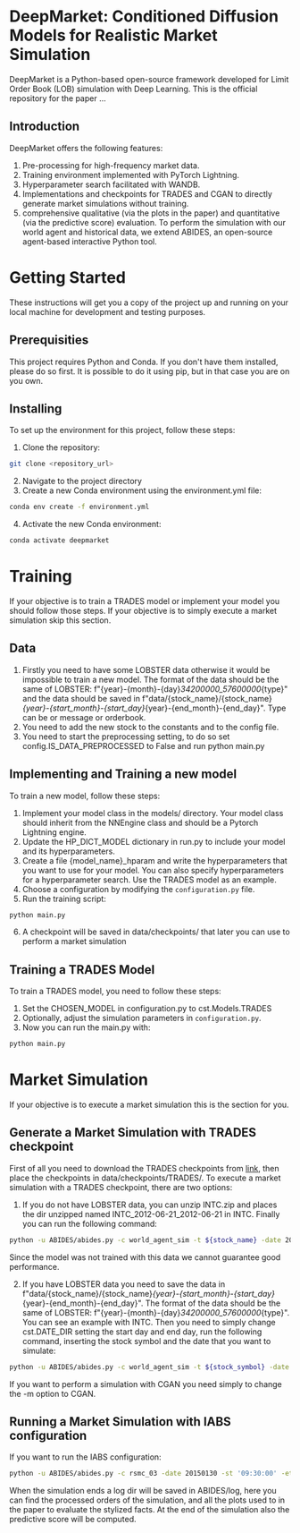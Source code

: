 # DeepMarket: Conditioned Diffusion Models for Realistic Market Simulation
DeepMarket is a Python-based open-source framework developed for Limit Order Book (LOB) simulation with Deep Learning.
This is the official repository for the paper ...


## Introduction 
DeepMarket offers the following features: 
1. Pre-processing for high-frequency market data.
2. Training environment implemented with PyTorch Lightning. 
3. Hyperparameter search facilitated with WANDB. 
4. Implementations and checkpoints for TRADES and CGAN to directly generate market simulations without training.
5. comprehensive qualitative (via the plots in the paper) and quantitative (via the predictive score) evaluation. 
To perform the simulation with our world agent and historical data, we extend ABIDES, an open-source agent-based interactive Python tool.

# Getting Started 
These instructions will get you a copy of the project up and running on your local machine for development and testing purposes.

## Prerequisities
This project requires Python and Conda. If you don't have them installed, please do so first. It is possible to do it using pip, but in that case you are on you own.   

## Installing
To set up the environment for this project, follow these steps:

1. Clone the repository:
```sh
git clone <repository_url>
```
2. Navigate to the project directory
3. Create a new Conda environment using the environment.yml file:
```sh
conda env create -f environment.yml
```
4. Activate the new Conda environment:
```sh
conda activate deepmarket
```

# Training
If your objective is to train a TRADES model or implement your model you should follow those steps. If your objective is to simply execute a market simulation skip this section.

## Data 
1. Firstly you need to have some LOBSTER data otherwise it would be impossible to train a new model. The format of the data should be the same of LOBSTER: f"{year}-{month}-{day}_34200000_57600000_{type}" and the data should be saved in f"data/{stock_name}/{stock_name}_{year}-{start_month}-{start_day}_{year}-{end_month}-{end_day}". Type can be or message or orderbook.
2. You need to add the new stock to the constants and to the config file.
3. You need to start the preprocessing setting, to do so set config.IS_DATA_PREPROCESSED to False and run python main.py

## Implementing and Training a new model 
To train a new model, follow these steps:
1. Implement your model class in the models/ directory. Your model class should inherit from the NNEngine class and should be a Pytorch Lightning engine. 
2. Update the HP_DICT_MODEL dictionary in run.py to include your model and its hyperparameters.
3. Create a file {model_name}_hparam and write the hyperparameters that you want to use for your model. You can also specify hyperparameters for a hyperparameter search. Use the TRADES model as an example.
4. Choose a configuration by modifying the `configuration.py` file.
5. Run the training script:
```sh
python main.py
```
6. A checkpoint will be saved in data/checkpoints/ that later you can use to perform a market simulation

## Training a TRADES Model 
To train a TRADES model, you need to follow these steps:
1. Set the CHOSEN_MODEL in configuration.py to cst.Models.TRADES
2. Optionally, adjust the simulation parameters in `configuration.py`.
3. Now you can run the main.py with:
```sh
python main.py
```

# Market Simulation
If your objective is to execute a market simulation this is the section for you.

## Generate a Market Simulation with TRADES checkpoint
First of all you need to download the TRADES checkpoints from [link](), then place the checkpoints in data/checkpoints/TRADES/.
To execute a market simulation with a TRADES checkpoint, there are two options:
1. If you do not have LOBSTER data, you can unzip INTC.zip and places the dir unzipped named INTC_2012-06-21_2012-06-21 in INTC. Finally you can run the following command:
```sh
python -u ABIDES/abides.py -c world_agent_sim -t ${stock_name} -date 2012-06-21 -d True -m TRADES -st '09:30:00' -et '12:00:00' -id 2.0178
```
Since the model was not trained with this data we cannot guarantee good performance. 

2. If you have LOBSTER data you need to save the data in f"data/{stock_name}/{stock_name}_{year}-{start_month}-{start_day}_{year}-{end_month}-{end_day}". The format of the data should be the same of LOBSTER: f"{year}-{month}-{day}_34200000_57600000_{type}". You can see an example with INTC. Then you need to simply change cst.DATE_DIR setting the start day and end day, run the following command, inserting the stock symbol and the date that you want to simulate:
```sh
python -u ABIDES/abides.py -c world_agent_sim -t ${stock_symbol} -date ${date} -d True -m TRADES -st '09:30:00' -et '12:00:00' 
```
If you want to perform a simulation with CGAN you need simply to change the -m option to CGAN.

## Running a Market Simulation with IABS configuration
If you want to run the IABS configuration:
```sh
python -u ABIDES/abides.py -c rsmc_03 -date 20150130 -st '09:30:00' -et '12:00:00' 
```

When the simulation ends a log dir will be saved in ABIDES/log, here you can find the processed orders of the simulation, and all the plots used to in the paper to evaluate the stylized facts. At the end of the simulation also the predictive score will be computed. 
